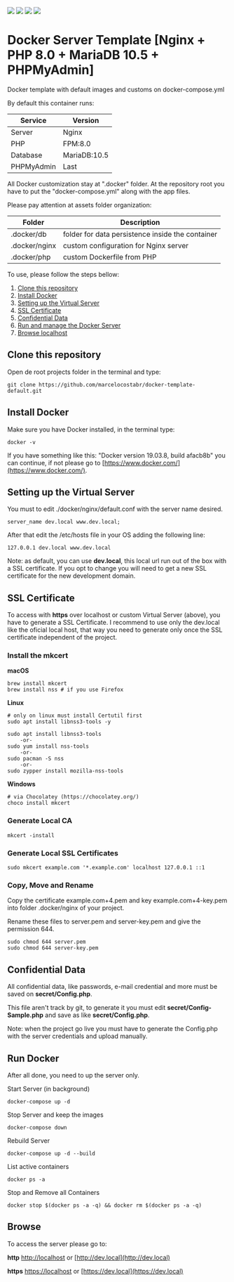 ![](https://img.shields.io/github/issues/marcelocostabr/docker-template-default)
![](https://img.shields.io/github/forks/marcelocostabr/docker-template-default)
![](https://img.shields.io/github/stars/marcelocostabr/docker-template-default)
![](https://img.shields.io/github/license/marcelocostabr/docker-template-default)

# Docker Server Template [Nginx + PHP 8.0 + MariaDB 10.5 + PHPMyAdmin]

Docker template with default images and customs on docker-compose.yml

By default this container runs:

| Service    | Version      |
|------------|--------------|
| Server     | Nginx        |
| PHP        | FPM:8.0      |
| Database   | MariaDB:10.5 |
| PHPMyAdmin | Last         |

All Docker customization stay at ".docker" folder. At the repository root you have to put the "docker-compose.yml" along with the app files.

Please pay attention at assets folder organization:

| Folder        | Description        |
|---------------|--------------------|
| .docker/db    | folder for data persistence inside the container |
| .docker/nginx | custom configuration for Nginx server |
| .docker/php   | custom Dockerfile from PHP |

To use, please follow the steps bellow:

1) [Clone this repository](#clone-this-repository)
2) [Install Docker](#install-docker)
3) [Setting up the Virtual Server](#setting-up-the-virtual-server)
4) [SSL Certificate](#ssl-certificate)
5) [Confidential Data]($confidential-data)
6) [Run and manage the Docker Server](#run-docker)
7) [Browse localhost](#browse)

## Clone this repository

Open de root projects folder in the terminal and type:

```
git clone https://github.com/marcelocostabr/docker-template-default.git
```

## Install Docker

Make sure you have Docker installed, in the terminal type:

```
docker -v
```

If you have something like this: "Docker version 19.03.8, build afacb8b" you can continue, if not please go to [https://www.docker.com/](https://www.docker.com/).

## Setting up the Virtual Server

You must to edit ./docker/nginx/default.conf with the server name desired.

```
server_name dev.local www.dev.local;
```
After that edit the /etc/hosts file in your OS adding the following line:

```
127.0.0.1 dev.local www.dev.local
```

Note: as default, you can use **dev.local**, this local url run out of the box with a SSL certificate. If you opt to change you will need to get a new SSL certificate for the new development domain.

## SSL Certificate

To access with **https** over localhost or custom Virtual Server (above), you have to generate a SSL Certificate. I recommend to use only the dev.local like the oficial local host, that way you need to generate only once the SSL certificate independent of the project.

### Install the mkcert ###

**macOS**

```
brew install mkcert
brew install nss # if you use Firefox
```

**Linux**

```
# only on linux must install Certutil first
sudo apt install libnss3-tools -y

sudo apt install libnss3-tools
    -or-
sudo yum install nss-tools
    -or-
sudo pacman -S nss
    -or-
sudo zypper install mozilla-nss-tools
```

**Windows**

```
# via Chocolatey (https://chocolatey.org/)
choco install mkcert
```

### Generate Local CA ###

```
mkcert -install
````

### Generate Local SSL Certificates ###

```
sudo mkcert example.com '*.example.com' localhost 127.0.0.1 ::1
````

### Copy, Move and Rename ###

Copy the certificate example.com+4.pem and key example.com+4-key.pem into folder .docker/nginx of your project.

Rename these files to server.pem and server-key.pem and give the permission 644.

```
sudo chmod 644 server.pem
sudo chmod 644 server-key.pem
````

## Confidential Data

All confidential data, like passwords, e-mail credential and more must be saved on **secret/Config.php**.

This file aren't track by git, to generate it you must edit **secret/Config-Sample.php** and save as like **secret/Config.php**.

Note: when the project go live you must have to generate the Config.php with the server credentials and upload manually.

## Run Docker

After all done, you need to up the server only.

Start Server (in background)

```
docker-compose up -d
```

Stop Server and keep the images

```
docker-compose down
```

Rebuild Server

```
docker-compose up -d --build
```

List active containers

```
docker ps -a
```

Stop and Remove all Containers

```
docker stop $(docker ps -a -q) && docker rm $(docker ps -a -q)
```


## Browse

To access the server please go to:

**http**
[http://localhost](http://localhost) or [http://dev.local](http://dev.local)

**https**
[https://localhost](https://localhost) or [https://dev.local](https://dev.local)
